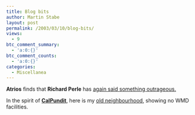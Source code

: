 ```yaml
---
title: Blog bits
author: Martin Stabe
layout: post
permalink: /2003/03/10/blog-bits/
views:
  - 9
btc_comment_summary:
  - 'a:0:{}'
btc_comment_counts:
  - 'a:0:{}'
categories:
  - Miscellanea
---
```

**Atrios** finds that **Richard Perle** has <a href="http://atrios.blogspot.com/2003_03_09_atrios_archive.html#90430793" target="_top">again said something outrageous.</a> 

In the spirit of **<a href="http://calpundit.blogspot.com/2003_03_09_calpundit_archive.html#90416537" target="_top">CalPundit</a>**, here is my <a href="http://terraserver.homeadvisor.msn.com/image.aspx?t=1&#038;s=11&#038;x=1466&#038;y=11274&#038;z=18&#038;w=1" target="_top">old neighbourhood</a>, showing no WMD facilities.